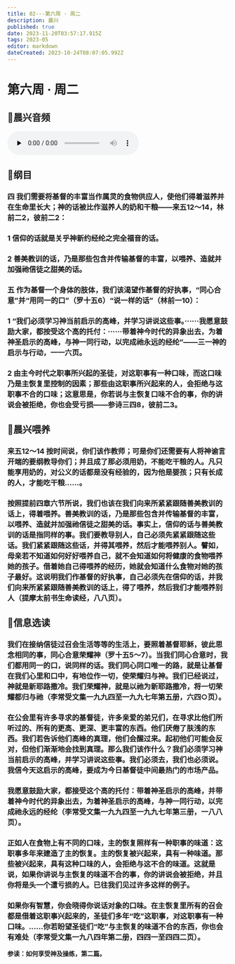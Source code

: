 ```yaml
---
title: 02---第六周 · 周二
description: 晨兴
published: true
date: 2023-11-20T03:57:17.915Z
tags: 2023-05
editor: markdown
dateCreated: 2023-10-24T08:07:05.992Z
---
```


# 第六周 · 周二
## 🎵晨兴音频
<audio id="audio" controls="" preload="none">
      <source id="mp3" src="/2023-05/week6/week6day2.mp3">
</audio>

## 📖纲目

### 四  我们需要将基督的丰富当作属灵的食物供应人，使他们得着滋养并在生命里长大；神的话被比作滋养人的奶和干粮——来五12～14，林前二2，彼前二2：

### 1  信仰的话就是关乎神新约经纶之完全福音的话。

### 2  善美教训的话，乃是那些包含并传输基督的丰富，以喂养、造就并加强祂信徒之甜美的话。

### 五  作为基督一个身体的肢体，我们该渴望作基督的好执事，“同心合意”并“用同一的口”（罗十五6）“说一样的话”（林前一10）：

### 1   “我们必须学习神当前启示的高峰，并学习讲说这些事。······我愿意鼓励大家，都按受这个高的托付：······带着神今时代的异象出去，为着神圣启示的高峰，与神一同行动，以完成祂永远的经纶”——三一神的启示与行动，一一六页。

### 2  由主今时代之职事所兴起的圣徒，对这职事有一种口味，而这口味乃是主恢复里控制的因素；那些由这职事所兴起来的人，会拒绝与这职事不合的口味；这意思是，你若说与主恢复口味不合的事，你的讲说会被拒绝，你也会受亏损——参诗三四8，彼前二3。

## 📖晨兴喂养

### **来五12～14    按时间说，你们该作教师；可是你们还需要有人将神谕言开端的要纲教导你们；并且成了那必须用奶，不能吃干粮的人。凡只能享用奶的，对公义的话都是没有经验的，因为他是婴孩；只有长成的人，才能吃干粮……。**

### 按照提前四章六节所说，我们也该在我们向来所紧紧跟随善美教训的话上，得着喂养。善美教训的话，乃是那些包含并传输基督的丰富，以喂养、造就并加强祂信徒之甜美的话。事实上，信仰的话与善美教训的话是指同样的事。我们要教导别人，自己必须先紧紧跟随这些话。我们紧紧跟随这些话，并得其喂养，然后才能喂养别人。譬如，母亲若不知道如何好好喂养自己，就不会知道如何将健康的食物喂养她的孩子。借着她自己得喂养的经历，她就会知道什么食物对她的孩子最好。这说明我们作基督的好执事，自己必须先在信仰的话，并我们向来所紧紧跟随善美教训的话上，得了喂养，然后我们才能喂养别人（提摩太前书生命读经，八八页）。

## 📖信息选读

### 我们在接纳信徒过召会生活等等的生活上，要照着基督耶稣，彼此思念相同的事，同心合意荣耀神（罗十五5～7）。当我们同心合意时，我们都用同一的口，说同样的话。我们同心同口唯一的路，就是让基督在我们心里和口中，有地位作一切，使荣耀归与神。我们已经说过，神就是新耶路撒冷。我们荣耀神，就是以祂为新耶路撒冷，将一切荣耀都归与祂（李常受文集一九九四至一九九七年第五册，六四○页）。

### 在公会里有许多寻求的基督徒，许多亲爱的弟兄们，在寻求比他们所听过的、所有的更高、更深、更丰富的东西。他们厌倦了肤浅的东西。我们若告诉他们高峰的真理，他们会醒过来。起初他们可能会反对，但他们渐渐地会找到真理。那么我们该作什么？我们必须学习神当前启示的高峰，并学习讲说这些事。我们必须去，我们也必须说。我信今天这启示的高峰，要成为今日基督徒中间最热门的市场产品。

### 我愿意鼓励大家，都接受这个高的托付：带着神圣启示的高峰，并带着神今时代的异象出去，为着神圣启示的高峰，与神一同行动，以完成祂永远的经纶（李常受文集一九九四至一九九七年第三册，一八八页）。

### 正如人在食物上有不同的口味，主的恢复照样有一种职事的味道：这职事多年来建造了主的恢复。主的恢复被兴起来，具有一种味道。那些被兴起来，具有这种口味的人，会拒绝与这不合的味道。这就是说，如果你讲说与主恢复的味道不合的事，你的讲说会被拒绝，并且你将是头一个遭亏损的人。已往我们见过许多这样的例子。

### 如果你有智慧，你会晓得你说话对象的口味。在主恢复里所有的召会都是借着这职事兴起来的，圣徒们多年“吃”这职事，对这职事有一种口味。……你若盼望圣徒们“吃”与主恢复的味道不合的东西，你也会有难处（李常受文集一九八四年第二册，四四一至四四二页）。

**参读：如何享受神及操练，第二篇。**
<!-- Google tag (gtag.js) -->
<script async src="https://www.googletagmanager.com/gtag/js?id=G-1P8709Z16T"></script>
<script>
  window.dataLayer = window.dataLayer || [];
  function gtag(){dataLayer.push(arguments);}
  gtag('js', new Date());

  gtag('config', 'G-1P8709Z16T');
</script>
